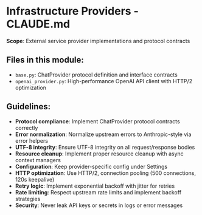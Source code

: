 # Infrastructure Providers - CLAUDE.md

**Scope**: External service provider implementations and protocol contracts

## Files in this module:
- `base.py`: ChatProvider protocol definition and interface contracts
- `openai_provider.py`: High-performance OpenAI API client with HTTP/2 optimization

## Guidelines:
- **Protocol compliance**: Implement ChatProvider protocol contracts correctly
- **Error normalization**: Normalize upstream errors to Anthropic-style via error helpers
- **UTF-8 integrity**: Ensure UTF-8 integrity on all request/response bodies
- **Resource cleanup**: Implement proper resource cleanup with async context managers
- **Configuration**: Keep provider-specific config under Settings
- **HTTP optimization**: Use HTTP/2, connection pooling (500 connections, 120s keepalive)
- **Retry logic**: Implement exponential backoff with jitter for retries
- **Rate limiting**: Respect upstream rate limits and implement backoff strategies
- **Security**: Never leak API keys or secrets in logs or error messages

